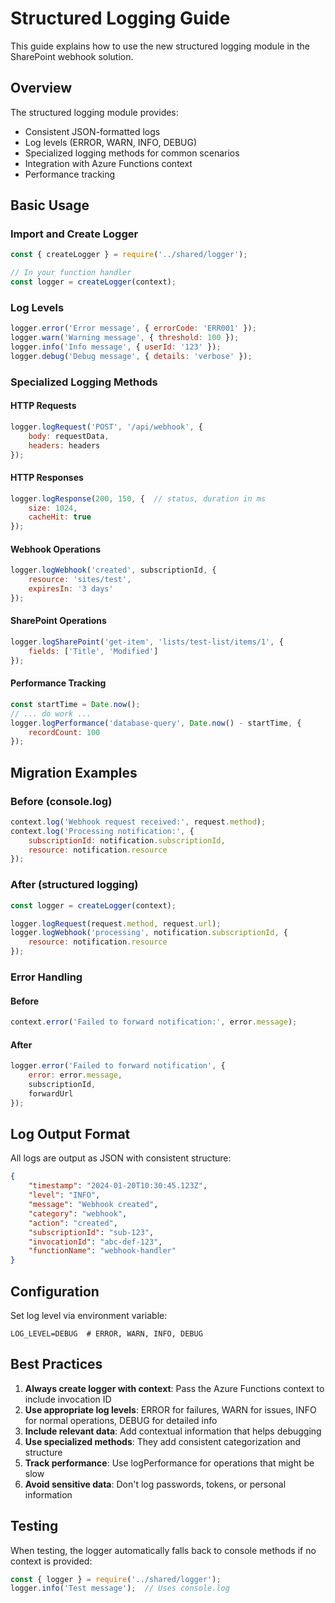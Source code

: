 # Structured Logging Guide

This guide explains how to use the new structured logging module in the SharePoint webhook solution.

## Overview

The structured logging module provides:
- Consistent JSON-formatted logs
- Log levels (ERROR, WARN, INFO, DEBUG)
- Specialized logging methods for common scenarios
- Integration with Azure Functions context
- Performance tracking

## Basic Usage

### Import and Create Logger

```javascript
const { createLogger } = require('../shared/logger');

// In your function handler
const logger = createLogger(context);
```

### Log Levels

```javascript
logger.error('Error message', { errorCode: 'ERR001' });
logger.warn('Warning message', { threshold: 100 });
logger.info('Info message', { userId: '123' });
logger.debug('Debug message', { details: 'verbose' });
```

### Specialized Logging Methods

#### HTTP Requests
```javascript
logger.logRequest('POST', '/api/webhook', {
    body: requestData,
    headers: headers
});
```

#### HTTP Responses
```javascript
logger.logResponse(200, 150, {  // status, duration in ms
    size: 1024,
    cacheHit: true
});
```

#### Webhook Operations
```javascript
logger.logWebhook('created', subscriptionId, {
    resource: 'sites/test',
    expiresIn: '3 days'
});
```

#### SharePoint Operations
```javascript
logger.logSharePoint('get-item', 'lists/test-list/items/1', {
    fields: ['Title', 'Modified']
});
```

#### Performance Tracking
```javascript
const startTime = Date.now();
// ... do work ...
logger.logPerformance('database-query', Date.now() - startTime, {
    recordCount: 100
});
```

## Migration Examples

### Before (console.log)
```javascript
context.log('Webhook request received:', request.method);
context.log('Processing notification:', {
    subscriptionId: notification.subscriptionId,
    resource: notification.resource
});
```

### After (structured logging)
```javascript
const logger = createLogger(context);

logger.logRequest(request.method, request.url);
logger.logWebhook('processing', notification.subscriptionId, {
    resource: notification.resource
});
```

### Error Handling

#### Before
```javascript
context.error('Failed to forward notification:', error.message);
```

#### After
```javascript
logger.error('Failed to forward notification', {
    error: error.message,
    subscriptionId,
    forwardUrl
});
```

## Log Output Format

All logs are output as JSON with consistent structure:

```json
{
    "timestamp": "2024-01-20T10:30:45.123Z",
    "level": "INFO",
    "message": "Webhook created",
    "category": "webhook",
    "action": "created",
    "subscriptionId": "sub-123",
    "invocationId": "abc-def-123",
    "functionName": "webhook-handler"
}
```

## Configuration

Set log level via environment variable:
```
LOG_LEVEL=DEBUG  # ERROR, WARN, INFO, DEBUG
```

## Best Practices

1. **Always create logger with context**: Pass the Azure Functions context to include invocation ID
2. **Use appropriate log levels**: ERROR for failures, WARN for issues, INFO for normal operations, DEBUG for detailed info
3. **Include relevant data**: Add contextual information that helps debugging
4. **Use specialized methods**: They add consistent categorization and structure
5. **Track performance**: Use logPerformance for operations that might be slow
6. **Avoid sensitive data**: Don't log passwords, tokens, or personal information

## Testing

When testing, the logger automatically falls back to console methods if no context is provided:

```javascript
const { logger } = require('../shared/logger');
logger.info('Test message');  // Uses console.log
```